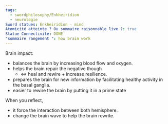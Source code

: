 ```yaml
---
tags:
  - swordphilosophy/Enkheiridion
  - neurologie
Sword statues: Enkheiridion - mind
Atomicité atteinte ? Ou sommaire raisonnable live ?: true
Statue Connectivité: DONE
"sommaire rangement ": how brain work
---
```

Brain impact:
- balances the brain by increasing blood flow and oxygen.
- helps the brain repair the negative though
	- <=> heal and rewire + increase resilience.
- prepares the brain for new information by facilitating healthy activity in the basal ganglia. 
- easier to rewire the brain by putting it in a prime state

When you reflect, 
- it force the interaction between both hemisphere. 
- change the brain wave to help the brain rewrite. 